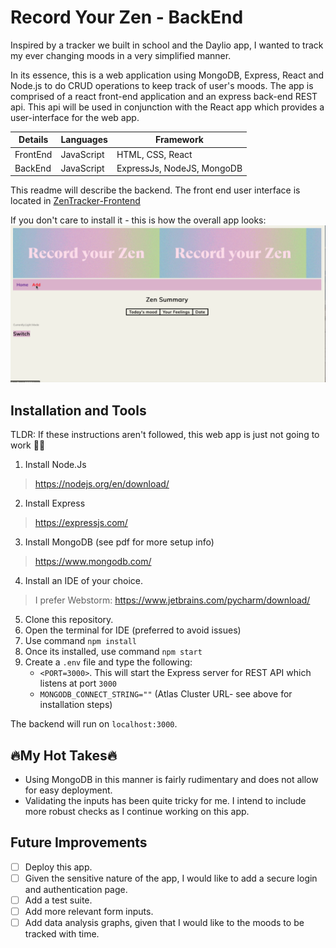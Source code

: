 # Record Your Zen - BackEnd

Inspired by a tracker we built in school and the Daylio app, I wanted to track my ever changing moods in a very simplified manner. 

In its essence, this is a web application using  MongoDB,  Express, React and Node.js to do CRUD operations to keep track of user's moods.  The app is comprised of a react front-end application and an express back-end REST api. This api will be used in conjunction with the React app which provides a user-interface for the web app. 

Details|Languages|Framework|
|--|--|--|
|FrontEnd  |JavaScript |HTML, CSS, React |
|BackEnd  | JavaScript| ExpressJs, NodeJS, MongoDB |

This readme will describe the backend. The front end user interface is located in  [ZenTracker-Frontend](https://github.com/Yas7777/ZenTracker-Frontend)

If you don't care to install it - this is how the overall app looks:
![Alt Text](https://github.com/Yas7777/ZenTracker-Backend/blob/master/readme_assets/%20Light%20Mode.gif)

## Installation and Tools

TLDR: If these instructions aren't followed, this web app is just not going to work  🤷‍♀️

1.  Install Node.Js
 >https://nodejs.org/en/download/
 2. Install Express
 > https://expressjs.com/
 3. Install MongoDB (see pdf for more setup info)
 >https://www.mongodb.com/
 4. Install an IDE of your choice.
   > I prefer Webstorm: https://www.jetbrains.com/pycharm/download/
 5. Clone this repository. 
 6. Open the terminal for IDE (preferred to avoid issues) 
 7. Use command `npm install` 
 8. Once its installed, use command `npm start` 
 9. Create a `.env` file and type the following:
	 -  `<PORT=3000>`. This will  start the Express server for REST API which listens at port  `3000`
	 - `MONGODB_CONNECT_STRING=""` (Atlas Cluster URL- see above for installation steps)

The backend will run on `localhost:3000`.

##  🔥My Hot Takes🔥

* Using MongoDB in this manner is fairly rudimentary and does not allow for easy deployment. 
* Validating the inputs has been quite tricky for me. I intend to include more robust checks as I continue working on this app.

##  Future Improvements
 * [ ] Deploy this app.
 * [ ] Given the sensitive nature of the app, I would like to add a secure login and authentication page.
 * [ ] Add a test suite.
 * [ ] Add more relevant form inputs.
 * [ ] Add data analysis graphs, given that I would like to the moods to be tracked with time.
